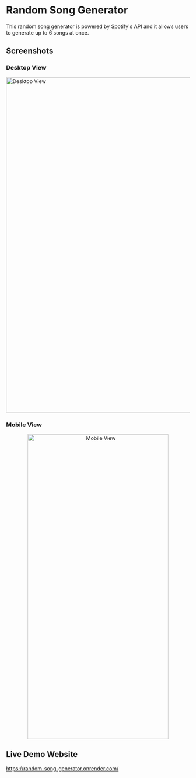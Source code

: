 # Random Song Generator

This random song generator is powered by Spotify's API and it allows users to generate up to 6 songs at once.

## Screenshots
### Desktop View
<img width="1627" height="917" alt="Desktop View" src="https://github.com/user-attachments/assets/80342efb-9184-4da0-98d4-ea93ee84268a" />

### Mobile View
<p align="center">
<img width="386" height="834" alt="Mobile View"  src="https://github.com/user-attachments/assets/b2bf4440-8796-4fc6-a887-010666ab4fe0" />
</p>

## Live Demo Website

https://random-song-generator.onrender.com/

